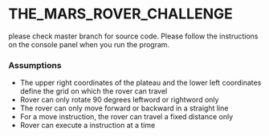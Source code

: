 # THE_MARS_ROVER_CHALLENGE

please check master branch for source code.
Please follow the instructions on the console panel when you run the program.

<h3>Assumptions</h3>
  <ul>
  <li>The upper right coordinates of the plateau and the lower left coordinates define the grid on which the rover can travel</li>
  <li>Rover can only rotate 90 degrees leftword or rightword only</li>
  <li>The rover can only move forward or backward in a straight line</li>
  <li>For a move instruction, the rover can travel a fixed distance only</li>
  <li>Rover can execute a instruction at a time</li>
  </ul>

